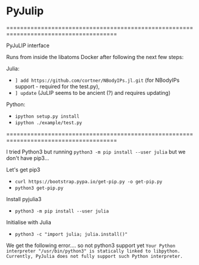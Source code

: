 # PyJulip

======================================================================================

PyJuLIP interface

Runs from inside the libatoms Docker after following the next few steps:

Julia: 
- `] add https://github.com/cortner/NBodyIPs.jl.git` (for NBodyIPs support - required for the test.py), 
- `] update` (JuLIP seems to be ancient (?) and requires updating)

Python:
- `ipython setup.py install`
- `ipython ./example/test.py`


======================================================================================



I tried Python3 but running `python3 -m pip install --user julia` but we don't have pip3...

Let's get pip3
- `curl https://bootstrap.pypa.io/get-pip.py -o get-pip.py`
- `python3 get-pip.py`

Install pyjulia3
- `python3 -m pip install --user julia`

Initialise with Julia
- `python3 -c "import julia; julia.install()"`

We get the following error.... so not python3 support yet
`Your Python interpreter "/usr/bin/python3"
is statically linked to libpython.  Currently, PyJulia does not fully
support such Python interpreter.`
